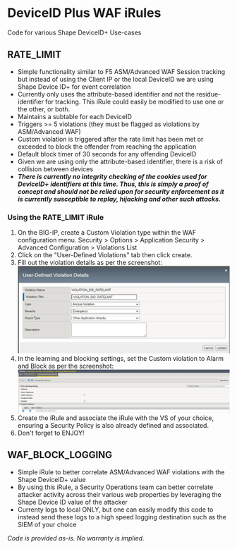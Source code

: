 # DeviceID Plus WAF iRules
Code for various Shape DeviceID+ Use-cases

## RATE_LIMIT
- Simple functionality similar to F5 ASM/Advanced WAF Session tracking but instead of using the Client IP or the local DeviceID we are using Shape Device ID+ for event correlation
- Currently only uses the attribute-based identifier and not the residue-identifier for tracking. This iRule could easily be modified to use one or the other, or both.
- Maintains a subtable for each DeviceID
- Triggers >= 5 violations (they must be flagged as violations by ASM/Advanced WAF)
- Custom violation is triggered after the rate limit has been met or exceeded to block the offender from reaching the application
- Default block timer of 30 seconds for any offending DeviceID
- Given we are using only the attribute-based identifier, there is a risk of collision between devices
- ***There is currently no integrity checking of the cookies used for DeviceID+ identifiers at this time. Thus, this is simply a proof of concept and should not be relied upon for security enforcement as it is currently susceptible to replay, hijacking and other such attacks.***

### Using the RATE_LIMIT iRule
1. On the BIG-IP, create a Custom Violation type within the WAF configuration menu. Security > Options > Application Security > Advanced Configuration > Violations List
2. Click on the "User-Defined Violations" tab then click create.
3. Fill out the violation details as per the screenshot:
![Screenshot](UD_violation_details.jpg)
4. In the learning and blocking settings, set the Custom violation to Alarm and Block as per the screenshot:
![Screenshot](UD_violation_alarmblock.jpg)
5. Create the iRule and associate the iRule with the VS of your choice, ensuring a Security Policy is also already defined and associated.
6. Don't forget to ENJOY!


## WAF_BLOCK_LOGGING
- Simple iRule to better correlate ASM/Advanced WAF violations with the Shape DeviceID+ value
- By using this iRule, a Security Operations team can better correlate attacker activity across their various web properties by leveraging the Shape Device ID value of the attacker
- Currenty logs to local ONLY, but one can easily modify this code to instead send these logs to a high speed logging destination such as the SIEM of your choice


*Code is provided as-is. No warranty is implied.*
